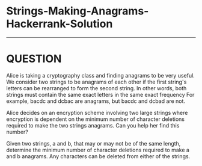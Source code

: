 # Strings-Making-Anagrams-Hackerrank-Solution
-----------------------------------------------------------------------
# QUESTION 

Alice is taking a cryptography class and finding anagrams to be very useful. We consider two strings to be anagrams of each other if the first string's letters can be rearranged to form the second string. In other words, both strings must contain the same exact letters in the same exact frequency For example, bacdc and dcbac are anagrams, but bacdc and dcbad are not.

Alice decides on an encryption scheme involving two large strings where encryption is dependent on the minimum number of character deletions required to make the two strings anagrams. Can you help her find this number?

Given two strings, a and b,  that may or may not be of the same length, determine the minimum number of character deletions required to make a and b anagrams. Any characters can be deleted from either of the strings.
